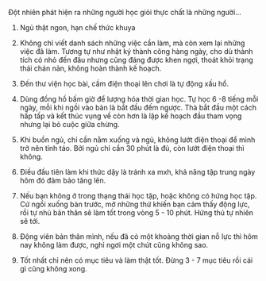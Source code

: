Đột nhiên phát hiện ra những người học giỏi thực chất là những người...

1. Ngủ thật ngon, hạn chế thức khuya

2. Không chỉ viết danh sách những việc cần làm, mà còn xem lại những việc đã làm. Tương tự như nhật ký thành công hàng ngày, cho dù thành tích có nhỏ đến đâu nhưng cũng đáng được khen ngợi, thoát khỏi trạng thái chán nản, không hoàn thành kế hoạch.

3. Đến thư viện học bài, cầm điện thoại lên chơi là tự động xấu hổ.

4. Dùng đồng hồ bấm giờ để lượng hóa thời gian học. Tự học 6 -8 tiếng mỗi ngày, mỗi khi ngồi vào bàn là bắt đầu đếm ngược. Thà bắt đầu một cách hấp tấp và kết thúc vụng về còn hơn là lập kế hoạch đầu tham vọng nhưng lại bỏ cuộc giữa chừng.

5. Khi buồn ngủ, chỉ cần nằm xuống và ngủ, không lướt điện thoại để mình trở nên tỉnh táo. Bởi ngủ chỉ cần 30 phút là đủ, còn lướt điện thoại thì không.

6. Điều đầu tiên làm khi thức dậy là tránh xa mxh, khả năng tập trung ngày hôm đó đảm bảo tăng lên.

7. Nếu bạn không ở trong thạng thái học tập, hoặc không có hứng học tập. Cứ ngồi xuống bàn trước, mở những thứ khiến bạn cảm thấy động lực, rồi tự nhủ bản thân sẽ làm tốt trong vòng 5 - 10 phút. Hứng thú tự nhiên sẽ tới.

8. Động viên bản thân mình, nếu đã có một khoảng thời gian nỗ lực thì hôm nay không làm được, nghỉ ngơi một chút cũng không sao.

9. Tốt nhất chỉ nên có mục tiêu và làm thật tốt. Đừng 3 - 7 mục tiêu rồi cái gì cũng không xong.